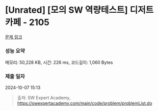 # [Unrated] [모의 SW 역량테스트] 디저트 카페 - 2105 

[문제 링크](https://swexpertacademy.com/main/code/problem/problemDetail.do?contestProbId=AV5VwAr6APYDFAWu) 

### 성능 요약

메모리: 50,228 KB, 시간: 226 ms, 코드길이: 1,060 Bytes

### 제출 일자

2024-10-07 15:13



> 출처: SW Expert Academy, https://swexpertacademy.com/main/code/problem/problemList.do